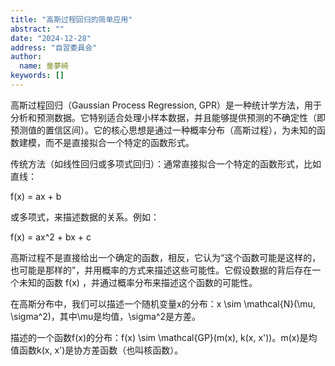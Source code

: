 ```yaml
---
title: "高斯过程回归的简单应用"
abstract: ""
date: "2024-12-28"
address: "自習委員会"
author:
  name: 童夢綺
keywords: []
---
```


高斯过程回归（Gaussian Process Regression, GPR）是一种统计学方法，用于分析和预测数据。它特别适合处理小样本数据，并且能够提供预测的不确定性（即预测值的置信区间）。它的核心思想是通过一种概率分布（高斯过程），为未知的函数建模，而不是直接拟合一个特定的函数形式。

传统方法（如线性回归或多项式回归）：通常直接拟合一个特定的函数形式，比如直线：

<LatexBlock>f(x) = ax + b</LatexBlock>

或多项式，来描述数据的关系。例如：

<LatexBlock>f(x) = ax^2 + bx + c</LatexBlock>


高斯过程不是直接给出一个确定的函数，相反，它认为“这个函数可能是这样的，也可能是那样的”，并用概率的方式来描述这些可能性。它假设数据的背后存在一个未知的函数 <Latex>f(x)</Latex> ，并通过概率分布来描述这个函数的可能性。

在高斯分布中，我们可以描述一个随机变量<Latex>x</Latex>的分布：<Latex>x \sim \mathcal{N}(\mu, \sigma^2)</Latex>，其中<Latex>\mu</Latex>是均值，<Latex>\sigma^2</Latex>是方差。

描述的一个函数<Latex>f(x)</Latex>的分布：<Latex>f(x) \sim \mathcal{GP}(m(x), k(x, x'))</Latex>。<Latex>m(x)</Latex>是均值函数<Latex>k(x, x')</Latex>是协方差函数（也叫核函数）。

